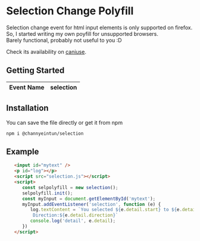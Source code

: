 # Selection Change Polyfill

Selection change event for html input elements is only supported on firefox.  
So, I started writing my own poyfill for unsupported browsers.  
Barely functional, probably not useful to you :D

Check its availability on [caniuse](https://caniuse.com/?search=selectionchange).

## Getting Started  

| Event Name | selection |
| ----------- | ----------- |  
  
## Installation
You can save the file directly or get it from npm  
 
`
npm i @channyeintun/selection
`

## Example
```html  
   <input id="mytext" />
   <p id="log"></p>
   <script src="selection.js"></script>
   <script>
      const selpolyfill = new selection();
      selpolyfill.init();
      const myInput = document.getElementById('mytext');
      myInput.addEventListener('selection', function (e) {
         log.textContent = `You selected ${e.detail.start} to ${e.detail.end}.
          Direction:${e.detail.direction}`
         console.log('detail', e.detail);
      })
   </script>
```  

